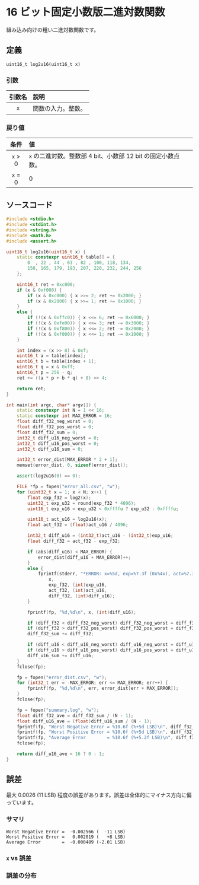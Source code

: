 # 16 ビット固定小数版二進対数関数

組み込み向けの粗い二進対数関数です。

## 定義

`uint16_t log2u16(uint16_t x)`

### 引数

|引数名|説明|
|:--:|:--|
|`x`|関数の入力。整数。|

### 戻り値

|条件|値|
|:--:|:--|
|`x` > 0|`x` の二進対数。整数部 4 bit、小数部 12 bit の固定小数点数。|
|`x` = 0|0|

## ソースコード

```c++:log2u16.cpp
#include <stdio.h>
#include <stdint.h>
#include <string.h>
#include <math.h>
#include <assert.h>

uint16_t log2u16(uint16_t x) {
    static constexpr uint16_t table[] = {
        0  , 22 , 44 , 63 , 82 , 100, 118, 134,
        150, 165, 179, 193, 207, 220, 232, 244, 256
    };

    uint16_t ret = 0xc000;
    if (x & 0xf000) {
        if (x & 0xc000) { x >>= 2; ret += 0x2000; }
        if (x & 0x2000) { x >>= 1; ret += 0x1000; }
    }
    else {
        if (!(x & 0xffc0)) { x <<= 6; ret -= 0x6000; }
        if (!(x & 0xfe00)) { x <<= 3; ret -= 0x3000; }
        if (!(x & 0xf800)) { x <<= 2; ret -= 0x2000; }
        if (!(x & 0xf000)) { x <<= 1; ret -= 0x1000; }
    }

    int index = (x >> 8) & 0xf;
    uint16_t a = table[index];
    uint16_t b = table[index + 1];
    uint16_t q = x & 0xff;
    uint16_t p = 256 - q;
    ret += ((a * p + b * q) + 8) >> 4;

    return ret;
}

int main(int argc, char* argv[]) {
    static constexpr int N = 1 << 16;
    static constexpr int MAX_ERROR = 16;
    float diff_f32_neg_worst = 0;
    float diff_f32_pos_worst = 0;
    float diff_f32_sum = 0;
    int32_t diff_u16_neg_worst = 0;
    int32_t diff_u16_pos_worst = 0;
    int32_t diff_u16_sum = 0;

    int32_t error_dist[MAX_ERROR * 2 + 1];
    memset(error_dist, 0, sizeof(error_dist));

    assert(log2u16(0) == 0);

    FILE *fp = fopen("error_all.csv", "w");
    for (uint32_t x = 1; x < N; x++) {
        float exp_f32 = log2(x);
        uint32_t exp_u32 = round(exp_f32 * 4096);
        uint16_t exp_u16 = exp_u32 < 0xffffu ? exp_u32 : 0xffffu;

        uint16_t act_u16 = log2u16(x);
        float act_f32 = (float)act_u16 / 4096;

        int32_t diff_u16 = (int32_t)act_u16 - (int32_t)exp_u16;
        float diff_f32 = act_f32 - exp_f32;

        if (abs(diff_u16) < MAX_ERROR) {
            error_dist[diff_u16 + MAX_ERROR]++;
        }
        else {
            fprintf(stderr, "*ERROR: x=%5d, exp=%7.3f (0x%4x), act=%7.3f (0x%4x), err=%+7.3f (%+4d)\n",
                x,
                exp_f32, (int)exp_u16,
                act_f32, (int)act_u16,
                diff_f32, (int)diff_u16);
        }

        fprintf(fp, "%d,%d\n", x, (int)diff_u16);

        if (diff_f32 < diff_f32_neg_worst) diff_f32_neg_worst = diff_f32;
        if (diff_f32 > diff_f32_pos_worst) diff_f32_pos_worst = diff_f32;
        diff_f32_sum += diff_f32;

        if (diff_u16 < diff_u16_neg_worst) diff_u16_neg_worst = diff_u16;
        if (diff_u16 > diff_u16_pos_worst) diff_u16_pos_worst = diff_u16;
        diff_u16_sum += diff_u16;
    }
    fclose(fp);

    fp = fopen("error_dist.csv", "w");
    for (int32_t err = -MAX_ERROR; err <= MAX_ERROR; err++) {
        fprintf(fp, "%d,%d\n", err, error_dist[err + MAX_ERROR]);
    }
    fclose(fp);

    fp = fopen("summary.log", "w");
    float diff_f32_ave = diff_f32_sum / (N - 1);
    float diff_u16_ave = (float)diff_u16_sum / (N - 1);
    fprintf(fp, "Worst Negative Error = %10.6f (%+5d LSB)\n", diff_f32_neg_worst, diff_u16_neg_worst);
    fprintf(fp, "Worst Positive Error = %10.6f (%+5d LSB)\n", diff_f32_pos_worst, diff_u16_pos_worst);
    fprintf(fp, "Average Error        = %10.6f (%+5.2f LSB)\n", diff_f32_ave, diff_u16_ave);
    fclose(fp);

    return diff_u16_ave < 16 ? 0 : 1;
}
```

## 誤差

最大 0.0026 (11 LSB) 程度の誤差があります。誤差は全体的にマイナス方向に偏っています。

### サマリ

```:summary.log
Worst Negative Error =  -0.002566 (  -11 LSB)
Worst Positive Error =   0.002019 (   +8 LSB)
Average Error        =  -0.000489 (-2.01 LSB)
```

### `x` vs 誤差

<canvas id="article_chart_error_all" width="900" height="400"></canvas>

### 誤差の分布

<canvas id="article_chart_error_dist" width="900" height="400"></canvas>

<script src="https://cdn.jsdelivr.net/npm/chart.js@4.2.1/dist/chart.umd.min.js"></script>
<script>
fetch('error_all.csv')
    .then(resp => resp.text())
    .then(text => articleRenderErrorAll(text))
    .catch(error => {});
function articleRenderErrorAll(text) {
    const rows = text
        .trim()
        .split('\\n') // todo: 改行を \n でいいようにする
        .map(line => line.split(',')
        .map(x => parseFloat(x.trim())));
    const colX = rows.map(row => row[0] / 4096);
    const colError = rows.map(row => row[1]);
    new Chart(document.querySelector("#article_chart_error_all"), {
        type: 'line',
        data: {
            labels: colX,
            datasets: [{
                label: '誤差',
                data: colError,
                fill: true,
                borderColor: 'rgba(0,0,0,0)',
                backgroundColor: 'rgba(255,0,0,1)',
            }],
        },
        options: {
			animation: false,
            elements: {
                point: {
                    radius: 0,
                },
            },
            plugins: {
                legend: {
                    display: false,
                },
            },
            scales: {
                x: {
                    type: 'logarithmic',
                    min: 1.0 / 4096,
                    max: 65536.0 / 4096,
                    title: {
                        display: true,
                        text: 'x',
                    },
                },
                y: {
                    title: {
                        display: true,
                        text: '誤差 [LSB]'
                    },
                },
            },
        }
    });
}
fetch('error_dist.csv')
    .then(resp => resp.text())
    .then(text => articleRenderErrorDist(text))
    .catch(error => {});
function articleRenderErrorDist(text) {
    const rows = text
        .trim()
        .split('\\n') // todo: 改行を \n でいいようにする
        .map(line => line.split(',')
        .map(x => parseFloat(x.trim())));
    const colDist = rows.map(row => row[0]);
    const colCount = rows.map(row => row[1]);
    new Chart(document.querySelector("#article_chart_error_dist"), {
        type: 'bar',
        data: {
            labels: colDist,
            datasets: [{
                label: '誤差',
                data: colCount,
                fill: true,
                borderColor: 'rgba(0,0,0,0)',
                backgroundColor: 'rgba(255,0,0,1)',
            }],
        },
        options: {
			animation: false,
            elements: {
                point: {
                    radius: 0,
                },
            },
            plugins: {
                legend: {
                    display: false,
                },
            },
            scales: {
                x: {
                    title: {
                        display: true,
                        text: '誤差 [LSB]',
                    },
                },
                y: {
                    title: {
                        display: true,
                        text: 'カウント'
                    },
                },
            },
        }
    });
}
</script>